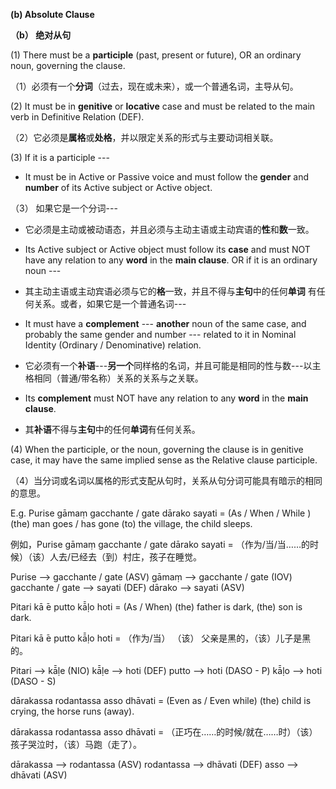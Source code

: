  **(b) Absolute Clause** 
 
 **（b） 绝对从句**

(1) There must be a **participle** (past, present or future), OR an ordinary noun, governing the clause. 

（1）必须有一个**分词**（过去，现在或未来），或一个普通名词，主导从句。

(2) It must be in **genitive** or **locative** case and must be related to the main verb 
in Definitive Relation (DEF). 

（2）它必须是**属格**或**处格**，并以限定关系的形式与主要动词相关联。

(3) If it is a participle --- 
 - It must be in Active or Passive voice and must follow the **gender** and 
 **number** of its Active subject or Active object. 

（3） 如果它是一个分词---
- 它必须是主动或被动语态，并且必须与主动主语或主动宾语的**性**和**数**一致。


- Its Active subject or Active object must follow its **case** and must NOT 
 have any relation to any **word** in the **main clause**.
 OR if it is an ordinary noun ---

- 其主动主语或主动宾语必须与它的**格**一致，并且不得与**主句**中的任何**单词** 有任何关系。或者，如果它是一个普通名词---

- It must have a **complement** --- **another** noun of the same case, and 
probably the same gender and number --- related to it in Nominal Identity 
(Ordinary / Denominative) relation. 

- 它必须有一个**补语**---**另一个**同样格的名词，并且可能是相同的性与数---以主格相同（普通/带名称）关系的关系与之关联。
  
- Its **complement** must NOT have any relation to any **word** in the **main 
clause**. 

- 其**补语**不得与**主句**中的任何**单词**有任何关系。

 (4) When the participle, or the noun, governing the clause is in genitive 
case, it may have the same implied sense as the Relative clause 
participle.

（4）当分词或名词以属格的形式支配从句时，关系从句分词可能具有暗示的相同的意思。

 E.g. Purise gāmaṃ gacchante / gate dārako sayati = (As / When / While ) (the) man goes / has gone (to) the village, the child sleeps. 
 
 例如，Purise gāmaṃ gacchante / gate dārako sayati = （作为/当/当……的时候）（该）人去/已经去（到）村庄，孩子在睡觉。

 Purise --> gacchante / gate (ASV) gāmaṃ --> gacchante / gate (IOV) gacchante / gate --> sayati (DEF) dārako --> sayati (ASV) 
 
 Pitari kā ̄e putto kā̄ḷo hoti = (As / When) (the) father is dark, (the) son is dark. 

 Pitari kā ̄e putto kā̄ḷo hoti = （作为/当） （该） 父亲是黑的，（该）儿子是黑的。
 
 Pitari --> kā̄ḷe (NIO) kā̄ḷe --> hoti (DEF) putto --> hoti (DASO - P) kā̄ḷo --> hoti (DASO - S) 
 
 dārakassa rodantassa asso dhāvati = (Even as / Even while) (the) child is crying, the horse runs (away).

 dārakassa rodantassa asso dhāvati = （正巧在……的时候/就在……时）（该）孩子哭泣时，（该）马跑（走了）。
 
 dārakassa --> rodantassa (ASV) rodantassa --> dhāvati (DEF) asso --> dhāvati (ASV) 
